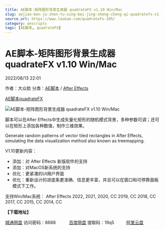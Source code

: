 ```yaml
---
title: AE脚本-矩阵图形背景生成器 quadrateFX v1.10 Win/Mac
slug: aejiao-ben-ju-zhen-tu-xing-bei-jing-sheng-cheng-qi-quadratefx-v1-10-win-mac
source_url: https://www.lookae.com/quadratefx-105/
category: aescripts
tags: [AE脚本, quadrateFX]
---
```

# AE脚本-矩阵图形背景生成器 quadrateFX v1.10 Win/Mac

2022/08/13 22:01

作者：大众脸
分类：[AE脚本](https://www.lookae.com/after-effects/aescripts/) / [After Effects](https://www.lookae.com/after-effects/)

[AE脚本](https://www.lookae.com/tag/ae%e8%84%9a%e6%9c%ac/)[quadrateFX](https://www.lookae.com/tag/quadratefx/)

![AE脚本-矩阵图形背景生成器 quadrateFX v1.10 Win/Mac](https://www.lookae.com/wp-content/uploads/2018/09/quadrateFX.jpg "AE脚本-矩阵图形背景生成器 quadrateFX v1.10 Win/Mac-LookAE.com")

脚本可以在After Effects中生成矢量化矩形的随机模式背景，多种参数可调；还可以在矩形上添加各种数值，制作三维效果。

Generate random patterns of vector tiled rectangles in After Effects, simulating the data visualization method also known as treemapping.

V1.10更新内容：

* 添加：对 After Effects 新版软件的支持
* 添加：对MacOS新系统的支持
* 优化：更紧凑的UI用户界面
* 优化：重新设计的进度条更准确、信息更丰富，并且可以在窗口和可停靠面板模式下工作。

支持Win/Mac系统： After Effects 2022, 2021, 2020, CC 2019, CC 2018, CC 2017, CC 2015, CC 2014, CC

**【下载地址】**

[城通网盘](https://url70.ctfile.com/f/2827370-649024163-c1ba43?p=4431) 访问密码：6688           [百度网盘](https://pan.baidu.com/s/1ElO6pzEQ5nerxUGPVJDbKw?pwd=19q5) 提取码：19q5          [阿里云盘](https://www.aliyundrive.com/s/vEhLjprPzrN)
